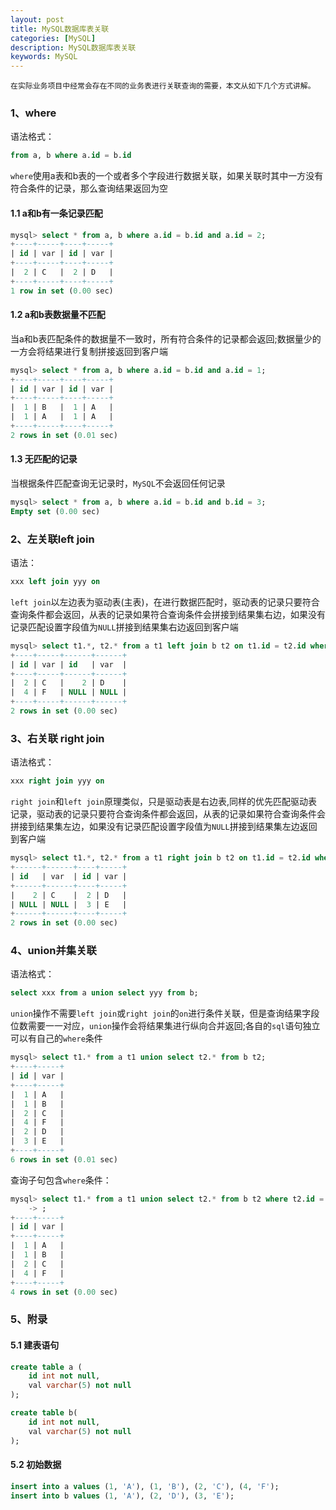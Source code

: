 ```yaml
---
layout: post
title: MySQL数据库表关联
categories: [MySQL]
description: MySQL数据库表关联
keywords: MySQL
---
```


    在实际业务项目中经常会存在不同的业务表进行关联查询的需要，本文从如下几个方式讲解。
### 1、where
语法格式：
```sql
from a, b where a.id = b.id
```
`where`使用a表和b表的一个或者多个字段进行数据关联，如果关联时其中一方没有符合条件的记录，那么查询结果返回为空

#### 1.1 a和b有一条记录匹配
```sql
mysql> select * from a, b where a.id = b.id and a.id = 2;
+----+-----+----+-----+
| id | var | id | var |
+----+-----+----+-----+
|  2 | C   |  2 | D   |
+----+-----+----+-----+
1 row in set (0.00 sec)
```

#### 1.2 a和b表数据量不匹配
当a和b表匹配条件的数据量不一致时，所有符合条件的记录都会返回;数据量少的一方会将结果进行复制拼接返回到客户端 
```sql
mysql> select * from a, b where a.id = b.id and a.id = 1;
+----+-----+----+-----+
| id | var | id | var |
+----+-----+----+-----+
|  1 | B   |  1 | A   |
|  1 | A   |  1 | A   |
+----+-----+----+-----+
2 rows in set (0.01 sec)
```

#### 1.3 无匹配的记录
当根据条件匹配查询无记录时，`MySQL`不会返回任何记录
```sql
mysql> select * from a, b where a.id = b.id and b.id = 3;
Empty set (0.00 sec)
```
### 2、左关联left join
语法：
```sql
xxx left join yyy on 
```

`left join`以左边表为驱动表(主表)，在进行数据匹配时，驱动表的记录只要符合查询条件都会返回，从表的记录如果符合查询条件会拼接到结果集右边，如果没有记录匹配设置字段值为`NULL`拼接到结果集右边返回到客户端
```sql
mysql> select t1.*, t2.* from a t1 left join b t2 on t1.id = t2.id where t1.id in (2, 4);
+----+-----+------+------+
| id | var | id   | var  |
+----+-----+------+------+
|  2 | C   |    2 | D    |
|  4 | F   | NULL | NULL |
+----+-----+------+------+
2 rows in set (0.00 sec)
```

### 3、右关联 right join
语法格式：
```sql
xxx right join yyy on 
```
`right join`和`left join`原理类似，只是驱动表是右边表,同样的优先匹配驱动表记录，驱动表的记录只要符合查询条件都会返回，从表的记录如果符合查询条件会拼接到结果集左边，如果没有记录匹配设置字段值为`NULL`拼接到结果集左边返回到客户端

```sql
mysql> select t1.*, t2.* from a t1 right join b t2 on t1.id = t2.id where t2.id in (2, 3);
+------+------+----+-----+
| id   | var  | id | var |
+------+------+----+-----+
|    2 | C    |  2 | D   |
| NULL | NULL |  3 | E   |
+------+------+----+-----+
2 rows in set (0.00 sec)
```

### 4、union并集关联
语法格式：
```sql
select xxx from a union select yyy from b; 
```
`union`操作不需要`left join`或`right join`的`on`进行条件关联，但是查询结果字段位数需要一一对应，`union`操作会将结果集进行纵向合并返回;各自的`sql`语句独立可以有自己的`where`条件

```sql
mysql> select t1.* from a t1 union select t2.* from b t2;
+----+-----+
| id | var |
+----+-----+
|  1 | A   |
|  1 | B   |
|  2 | C   |
|  4 | F   |
|  2 | D   |
|  3 | E   |
+----+-----+
6 rows in set (0.01 sec)
```

查询子句包含`where`条件：
```sql
mysql> select t1.* from a t1 union select t2.* from b t2 where t2.id = 1
    -> ;
+----+-----+
| id | var |
+----+-----+
|  1 | A   |
|  1 | B   |
|  2 | C   |
|  4 | F   |
+----+-----+
4 rows in set (0.00 sec)
```


### 5、附录
#### 5.1 建表语句
```sql
create table a (
    id int not null,
    val varchar(5) not null
);

create table b(
    id int not null,
    val varchar(5) not null
);
```

#### 5.2 初始数据
```sql
insert into a values (1, 'A'), (1, 'B'), (2, 'C'), (4, 'F');
insert into b values (1, 'A'), (2, 'D'), (3, 'E');
```